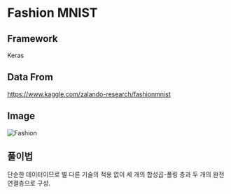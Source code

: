 # Fashion MNIST
## Framework
Keras

## Data From
https://www.kaggle.com/zalando-research/fashionmnist

## Image
![Fashion](https://user-images.githubusercontent.com/51351974/111782832-d4e75a80-88fc-11eb-9dd2-272f4a540d06.JPG)


## 풀이법
단순한 데이터이므로 별 다른 기술의 적용 없이 세 개의 합성곱-풀링 층과 두 개의 완전연결층으로 구성.
